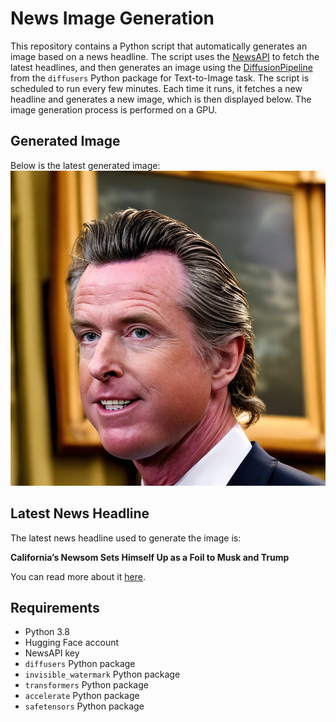 # News Image Generation
This repository contains a Python script that automatically generates an image based on a news headline. The script uses the [NewsAPI](https://newsapi.org/) to fetch the latest headlines, and then generates an image using the [DiffusionPipeline](https://github.com/huggingface/diffusers) from the `diffusers` Python package for Text-to-Image task.
The script is scheduled to run every few minutes. Each time it runs, it fetches a new headline and generates a new image, which is then displayed below. The image generation process is performed on a GPU.

## Generated Image
Below is the latest generated image:
![Generated Image](image.png)

## Latest News Headline
The latest news headline used to generate the image is:

**California’s Newsom Sets Himself Up as a Foil to Musk and Trump**

You can read more about it [here](https://news.google.com/rss/articles/CBMivAFBVV95cUxPZWpoVGg1OVhULTVJTHE4bWRheElwdU1Sbnpxa1E4ZGV0S1cxM3U3YVhHN1lhOU95ak5GQjN0S2xGYk16WTZNZHdQU0hjcHV2b0lNWHNwajNPc0szTkpudmY0UXhET21vS25iSWxzOWhWbzhqdDM1SjBwWFk0MjRwVlYyclpTbThuRjhkelpWSFN2bjFYOHNNV014djVraFhINWdTRGc3cmg1dDNic2ZtMzdNUFFnUEphU0c3ZQ?oc=5).

## Requirements
- Python 3.8
- Hugging Face account
- NewsAPI key
- `diffusers` Python package
- `invisible_watermark` Python package
- `transformers` Python package
- `accelerate` Python package
- `safetensors` Python package
